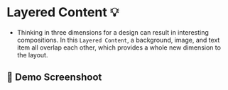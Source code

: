 # Layered Content :bulb:

- Thinking in three dimensions for a design can result in interesting compositions. In this `Layered Content`, a background, image, and text item all overlap each other, which provides a whole new dimension to the layout.


## :camera_flash: Demo Screenshoot
